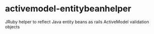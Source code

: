 activemodel-entitybeanhelper
============================

JRuby helper to reflect Java entity beans as rails ActiveModel validation objects
